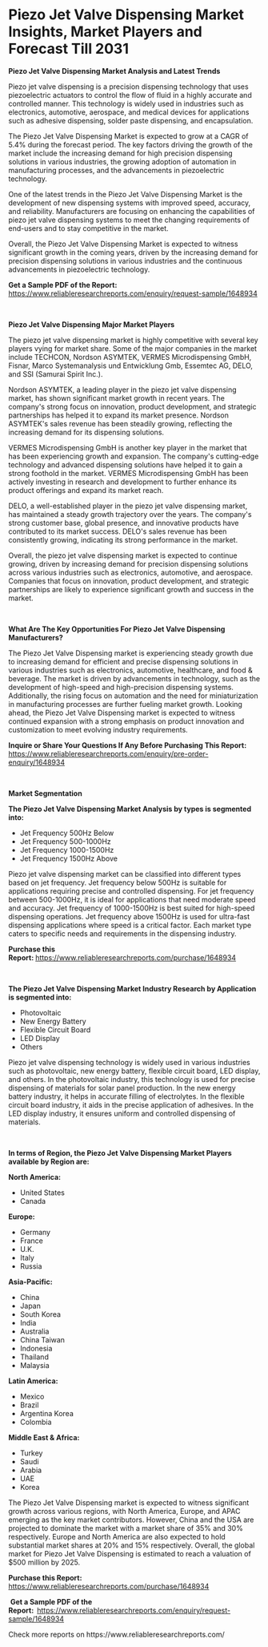 <p><h1>Piezo Jet Valve Dispensing Market Insights, Market Players and Forecast Till 2031</h1></p><p><strong>Piezo Jet Valve Dispensing Market Analysis and Latest Trends</strong></p>
<p><p>Piezo jet valve dispensing is a precision dispensing technology that uses piezoelectric actuators to control the flow of fluid in a highly accurate and controlled manner. This technology is widely used in industries such as electronics, automotive, aerospace, and medical devices for applications such as adhesive dispensing, solder paste dispensing, and encapsulation.</p><p>The Piezo Jet Valve Dispensing Market is expected to grow at a CAGR of 5.4% during the forecast period. The key factors driving the growth of the market include the increasing demand for high precision dispensing solutions in various industries, the growing adoption of automation in manufacturing processes, and the advancements in piezoelectric technology.</p><p>One of the latest trends in the Piezo Jet Valve Dispensing Market is the development of new dispensing systems with improved speed, accuracy, and reliability. Manufacturers are focusing on enhancing the capabilities of piezo jet valve dispensing systems to meet the changing requirements of end-users and to stay competitive in the market.</p><p>Overall, the Piezo Jet Valve Dispensing Market is expected to witness significant growth in the coming years, driven by the increasing demand for precision dispensing solutions in various industries and the continuous advancements in piezoelectric technology.</p></p>
<p><strong>Get a Sample PDF of the Report:&nbsp;</strong> <a href="https://www.reliableresearchreports.com/enquiry/request-sample/1648934">https://www.reliableresearchreports.com/enquiry/request-sample/1648934</a></p>
<p>&nbsp;</p>
<p><strong>Piezo Jet Valve Dispensing Major Market Players</strong></p>
<p><p>The piezo jet valve dispensing market is highly competitive with several key players vying for market share. Some of the major companies in the market include TECHCON, Nordson ASYMTEK, VERMES Microdispensing GmbH, Fisnar, Marco Systemanalysis und Entwicklung Gmb, Essemtec AG, DELO, and SSI (Samurai Spirit Inc.).</p><p>Nordson ASYMTEK, a leading player in the piezo jet valve dispensing market, has shown significant market growth in recent years. The company's strong focus on innovation, product development, and strategic partnerships has helped it to expand its market presence. Nordson ASYMTEK's sales revenue has been steadily growing, reflecting the increasing demand for its dispensing solutions.</p><p>VERMES Microdispensing GmbH is another key player in the market that has been experiencing growth and expansion. The company's cutting-edge technology and advanced dispensing solutions have helped it to gain a strong foothold in the market. VERMES Microdispensing GmbH has been actively investing in research and development to further enhance its product offerings and expand its market reach.</p><p>DELO, a well-established player in the piezo jet valve dispensing market, has maintained a steady growth trajectory over the years. The company's strong customer base, global presence, and innovative products have contributed to its market success. DELO's sales revenue has been consistently growing, indicating its strong performance in the market.</p><p>Overall, the piezo jet valve dispensing market is expected to continue growing, driven by increasing demand for precision dispensing solutions across various industries such as electronics, automotive, and aerospace. Companies that focus on innovation, product development, and strategic partnerships are likely to experience significant growth and success in the market.</p></p>
<p>&nbsp;</p>
<p><strong>What Are The Key Opportunities For Piezo Jet Valve Dispensing Manufacturers?</strong></p>
<p><p>The Piezo Jet Valve Dispensing market is experiencing steady growth due to increasing demand for efficient and precise dispensing solutions in various industries such as electronics, automotive, healthcare, and food & beverage. The market is driven by advancements in technology, such as the development of high-speed and high-precision dispensing systems. Additionally, the rising focus on automation and the need for miniaturization in manufacturing processes are further fueling market growth. Looking ahead, the Piezo Jet Valve Dispensing market is expected to witness continued expansion with a strong emphasis on product innovation and customization to meet evolving industry requirements.</p></p>
<p><strong>Inquire or Share Your Questions If Any Before Purchasing This Report:</strong> <a href="https://www.reliableresearchreports.com/enquiry/pre-order-enquiry/1648934">https://www.reliableresearchreports.com/enquiry/pre-order-enquiry/1648934</a></p>
<p>&nbsp;</p>
<p><strong>Market Segmentation</strong></p>
<p><strong>The Piezo Jet Valve Dispensing Market Analysis by types is segmented into:</strong></p>
<p><ul><li>Jet Frequency 500Hz Below</li><li>Jet Frequency 500-1000Hz</li><li>Jet Frequency 1000-1500Hz</li><li>Jet Frequency 1500Hz Above</li></ul></p>
<p><p>Piezo jet valve dispensing market can be classified into different types based on jet frequency. Jet frequency below 500Hz is suitable for applications requiring precise and controlled dispensing. For jet frequency between 500-1000Hz, it is ideal for applications that need moderate speed and accuracy. Jet frequency of 1000-1500Hz is best suited for high-speed dispensing operations. Jet frequency above 1500Hz is used for ultra-fast dispensing applications where speed is a critical factor. Each market type caters to specific needs and requirements in the dispensing industry.</p></p>
<p><strong>Purchase this Report:&nbsp;</strong><a href="https://www.reliableresearchreports.com/purchase/1648934">https://www.reliableresearchreports.com/purchase/1648934</a></p>
<p>&nbsp;</p>
<p><strong>The Piezo Jet Valve Dispensing Market Industry Research by Application is segmented into:</strong></p>
<p><ul><li>Photovoltaic</li><li>New Energy Battery</li><li>Flexible Circuit Board</li><li>LED Display</li><li>Others</li></ul></p>
<p><p>Piezo jet valve dispensing technology is widely used in various industries such as photovoltaic, new energy battery, flexible circuit board, LED display, and others. In the photovoltaic industry, this technology is used for precise dispensing of materials for solar panel production. In the new energy battery industry, it helps in accurate filling of electrolytes. In the flexible circuit board industry, it aids in the precise application of adhesives. In the LED display industry, it ensures uniform and controlled dispensing of materials.</p></p>
<p>&nbsp;</p>
<p><strong>In terms of Region, the Piezo Jet Valve Dispensing Market Players available by Region are:</strong></p>
<p>
    <p> <strong> North America: </strong>
        <ul>
            <li>United States</li>
            <li>Canada</li>
        </ul>
        </p> 
    <p> <strong> Europe: </strong>
        <ul>
            <li>Germany</li>
            <li>France</li>
            <li>U.K.</li>
            <li>Italy</li>
            <li>Russia</li>
        </ul>
        </p> 
    <p> <strong> Asia-Pacific: </strong>
        <ul>
            <li>China</li>
            <li>Japan</li>
            <li>South Korea</li>
            <li>India</li>
            <li>Australia</li>
            <li>China Taiwan</li>
            <li>Indonesia</li>
            <li>Thailand</li>
            <li>Malaysia</li>
        </ul>
        </p> 
    <p> <strong> Latin America: </strong>
        <ul>
            <li>Mexico</li>
            <li>Brazil</li>
            <li>Argentina Korea</li>
            <li>Colombia</li>
        </ul>
        </p> 
    <p> <strong> Middle East & Africa: </strong>
        <ul>
            <li>Turkey</li>
            <li>Saudi</li>
            <li>Arabia</li>
            <li>UAE</li>
            <li>Korea</li>
        </ul>
    </p>
    </p>
<p><p>The Piezo Jet Valve Dispensing market is expected to witness significant growth across various regions, with North America, Europe, and APAC emerging as the key market contributors. However, China and the USA are projected to dominate the market with a market share of 35% and 30% respectively. Europe and North America are also expected to hold substantial market shares at 20% and 15% respectively. Overall, the global market for Piezo Jet Valve Dispensing is estimated to reach a valuation of $500 million by 2025.</p></p>
<p><strong>Purchase this Report: </strong><a href="https://www.reliableresearchreports.com/purchase/1648934">https://www.reliableresearchreports.com/purchase/1648934</a></p>
<p>&nbsp;<strong>Get a Sample PDF of the Report:&nbsp;&nbsp;</strong><a href="https://www.reliableresearchreports.com/enquiry/request-sample/1648934">https://www.reliableresearchreports.com/enquiry/request-sample/1648934</a></p>
<p><strong></strong></p>
<p>Check more reports on https://www.reliableresearchreports.com/</p>